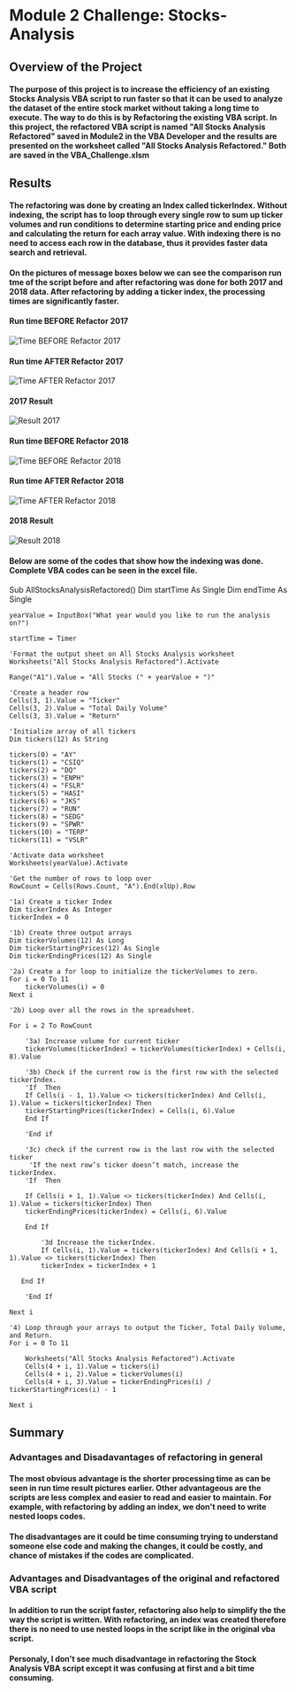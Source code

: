 # **Module 2 Challenge: Stocks-Analysis**

## **Overview of the Project**

#### The purpose of this project is to increase the efficiency of an existing Stocks Analysis VBA script to run faster so that it can be used to analyze the dataset of the entire stock market without taking a long time to execute.  The way to do this is by Refactoring the existing VBA script.  In this project, the refactored VBA script is named "All Stocks Analysis Refactored" saved in Module2 in the VBA Developer and the results are presented on the worksheet called "All Stocks Analysis Refactored."  Both are saved in the VBA_Challenge.xlsm

## **Results**

#### The refactoring was done by creating an Index called tickerIndex.  Without indexing, the script has to loop through every single row to sum up ticker volumes and run conditions to determine starting price and ending price and calculating the return for each array value.  With indexing there is no need to access each row in the database, thus it provides faster data search and retrieval.

#### On the pictures of message boxes below we can see the comparison run tme of the script before and after refactoring was done for both 2017 and 2018 data.  After refactoring by adding a ticker index, the processing times are significantly faster.

#### **Run time BEFORE Refactor 2017**

![Time BEFORE Refactor 2017](Resources/2017_Not_Refactored.png) 

#### **Run time AFTER Refactor 2017**

![Time AFTER Refactor 2017](Resources/VBA_Challenge_2017.png) 

#### **2017 Result**

![Result 2017](Resources/2017_Result.png)

#### **Run time BEFORE Refactor 2018**

![Time BEFORE Refactor 2018](Resources/2018_Not_Refactored.png) 

#### **Run time AFTER Refactor 2018**

![Time AFTER Refactor 2018](Resources/VBA_Challenge_2018.png) 

#### **2018 Result**

![Result 2018](Resources/2018_Result.png)

#### Below are some of the codes that show how the indexing was done.  Complete VBA codes can be seen in the excel file.

Sub AllStocksAnalysisRefactored()
    Dim startTime As Single
    Dim endTime  As Single

    yearValue = InputBox("What year would you like to run the analysis on?")

    startTime = Timer
    
    'Format the output sheet on All Stocks Analysis worksheet
    Worksheets("All Stocks Analysis Refactored").Activate
    
    Range("A1").Value = "All Stocks (" + yearValue + ")"
    
    'Create a header row
    Cells(3, 1).Value = "Ticker"
    Cells(3, 2).Value = "Total Daily Volume"
    Cells(3, 3).Value = "Return"

    'Initialize array of all tickers
    Dim tickers(12) As String
    
    tickers(0) = "AY"
    tickers(1) = "CSIQ"
    tickers(2) = "DQ"
    tickers(3) = "ENPH"
    tickers(4) = "FSLR"
    tickers(5) = "HASI"
    tickers(6) = "JKS"
    tickers(7) = "RUN"
    tickers(8) = "SEDG"
    tickers(9) = "SPWR"
    tickers(10) = "TERP"
    tickers(11) = "VSLR"
    
    'Activate data worksheet
    Worksheets(yearValue).Activate
    
    'Get the number of rows to loop over
    RowCount = Cells(Rows.Count, "A").End(xlUp).Row
    
    '1a) Create a ticker Index
    Dim tickerIndex As Integer
    tickerIndex = 0

    '1b) Create three output arrays
    Dim tickerVolumes(12) As Long
    Dim tickerStartingPrices(12) As Single
    Dim tickerEndingPrices(12) As Single
    
    '2a) Create a for loop to initialize the tickerVolumes to zero.
    For i = 0 To 11
        tickerVolumes(i) = 0
    Next i
        
    '2b) Loop over all the rows in the spreadsheet.
        
    For i = 2 To RowCount
    
        '3a) Increase volume for current ticker
        tickerVolumes(tickerIndex) = tickerVolumes(tickerIndex) + Cells(i, 8).Value
        
        '3b) Check if the current row is the first row with the selected tickerIndex.
        'If  Then
        If Cells(i - 1, 1).Value <> tickers(tickerIndex) And Cells(i, 1).Value = tickers(tickerIndex) Then
        tickerStartingPrices(tickerIndex) = Cells(i, 6).Value
        End If
        
        'End if
        
        '3c) check if the current row is the last row with the selected ticker
         'If the next row’s ticker doesn’t match, increase the tickerIndex.
        'If  Then
      
        If Cells(i + 1, 1).Value <> tickers(tickerIndex) And Cells(i, 1).Value = tickers(tickerIndex) Then
        tickerEndingPrices(tickerIndex) = Cells(i, 6).Value
        
        End If

            '3d Increase the tickerIndex.
            If Cells(i, 1).Value = tickers(tickerIndex) And Cells(i + 1, 1).Value <> tickers(tickerIndex) Then
            tickerIndex = tickerIndex + 1
            
       End If
       
        'End If
    
    Next i
    
    '4) Loop through your arrays to output the Ticker, Total Daily Volume, and Return.
    For i = 0 To 11
        
        Worksheets("All Stocks Analysis Refactored").Activate
        Cells(4 + i, 1).Value = tickers(i)
        Cells(4 + i, 2).Value = tickerVolumes(i)
        Cells(4 + i, 3).Value = tickerEndingPrices(i) / tickerStartingPrices(i) - 1
              
    Next i

## **Summary**

### **Advantages and Disadavantages of refactoring in general**

#### The most obvious advantage is the shorter processing time as can be seen in run time result pictures earlier. Other advantageous are the scripts are less complex and easier to read and easier to maintain.  For example, with refactoring by adding an index, we don't need to write nested loops codes.

#### The disadvantages are it could be time consuming trying to understand someone else code and making the changes, it could be costly, and chance of mistakes if the codes are complicated.

### **Advantages and Disadvantages of the original and refactored VBA script**

#### In addition to run the script faster, refactoring also help to simplify the the way the script is written.  With refactoring, an index was created therefore there is no need to use nested loops in the script like in the original vba script.

#### Personaly, I don't see much disadvantage in refactoring the Stock Analysis VBA script except it was confusing at first and a bit time consuming.

